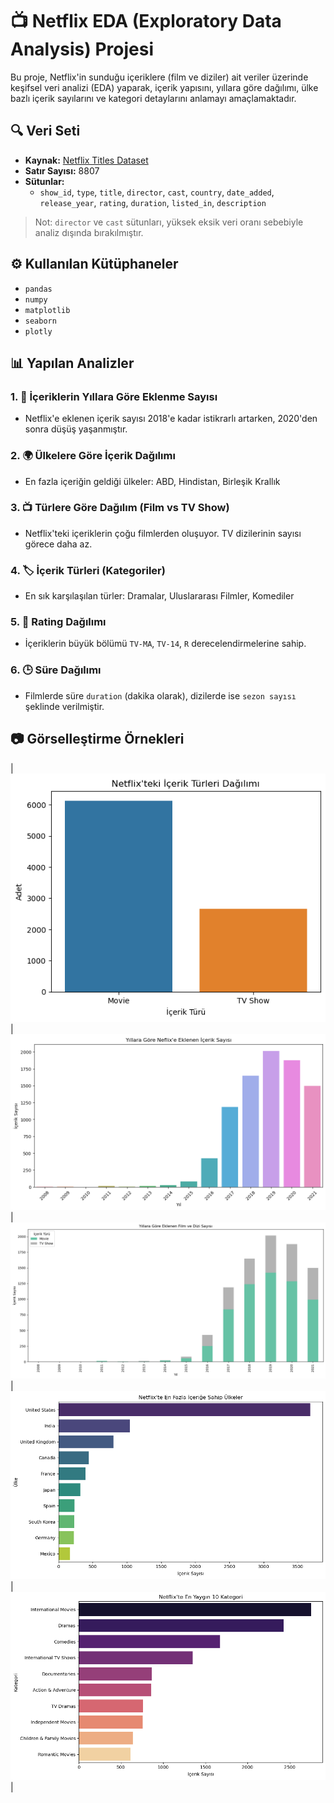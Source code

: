 # 📺 Netflix EDA (Exploratory Data Analysis) Projesi

Bu proje, Netflix'in sunduğu içeriklere (film ve diziler) ait veriler üzerinde keşifsel veri analizi (EDA) yaparak, içerik yapısını, yıllara göre dağılımı, ülke bazlı içerik sayılarını ve kategori detaylarını anlamayı amaçlamaktadır.

## 🔍 Veri Seti

- **Kaynak:** [Netflix Titles Dataset](https://www.kaggle.com/datasets/shivamb/netflix-shows)
- **Satır Sayısı:** 8807
- **Sütunlar:**
  - `show_id`, `type`, `title`, `director`, `cast`, `country`, `date_added`, `release_year`, `rating`, `duration`, `listed_in`, `description`

> Not: `director` ve `cast` sütunları, yüksek eksik veri oranı sebebiyle analiz dışında bırakılmıştır.

## ⚙️ Kullanılan Kütüphaneler

- `pandas`
- `numpy`
- `matplotlib`
- `seaborn`
- `plotly`

## 📊 Yapılan Analizler

### 1. 📆 İçeriklerin Yıllara Göre Eklenme Sayısı

- Netflix'e eklenen içerik sayısı 2018'e kadar istikrarlı artarken, 2020'den sonra düşüş yaşanmıştır.

### 2. 🌍 Ülkelere Göre İçerik Dağılımı

- En fazla içeriğin geldiği ülkeler: ABD, Hindistan, Birleşik Krallık

### 3. 📺 Türlere Göre Dağılım (Film vs TV Show)

- Netflix'teki içeriklerin çoğu filmlerden oluşuyor. TV dizilerinin sayısı görece daha az.

### 4. 🏷️ İçerik Türleri (Kategoriler)

- En sık karşılaşılan türler: Dramalar, Uluslararası Filmler, Komediler

### 5. 🎯 Rating Dağılımı

- İçeriklerin büyük bölümü `TV-MA`, `TV-14`, `R` derecelendirmelerine sahip.

### 6. 🕒 Süre Dağılımı

- Filmlerde süre `duration` (dakika olarak), dizilerde ise `sezon sayısı` şeklinde verilmiştir.

## 📷 Görselleştirme Örnekleri

| ![01](images/01.png) | ![02](images/02.png) | ![03](images/03.png) | ![04](images/04.png) | ![05](images/05.png) |
